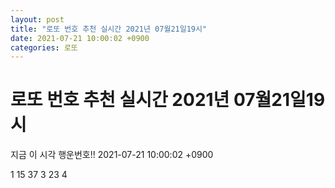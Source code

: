 ```yaml
---
layout: post
title: "로또 번호 추천 실시간 2021년 07월21일19시"
date: 2021-07-21 10:00:02 +0900
categories: 로또
---
```


# 로또 번호 추천 실시간 2021년 07월21일19시

지금 이 시각 행운번호!! 2021-07-21 10:00:02 +0900

 1  15  37  3  23  4 

